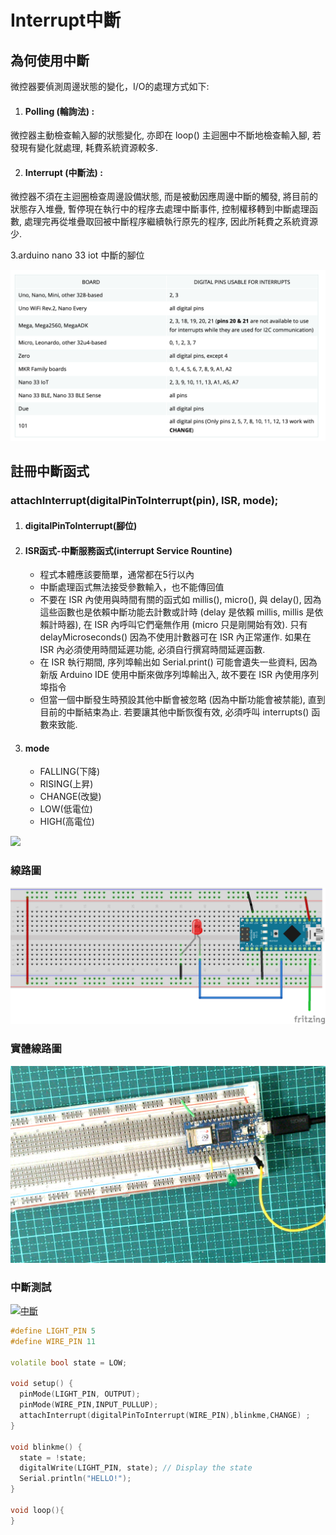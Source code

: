 # Interrupt中斷
## 為何使用中斷
微控器要偵測周邊狀態的變化，I/O的處理方式如下:
1. #### Polling (輪詢法) :
微控器主動檢查輸入腳的狀態變化, 亦即在 loop() 主迴圈中不斷地檢查輸入腳, 若發現有變化就處理, 耗費系統資源較多.

2. #### Interrupt (中斷法) :
微控器不須在主迴圈檢查周邊設備狀態, 而是被動因應周邊中斷的觸發, 將目前的狀態存入堆疊, 暫停現在執行中的程序去處理中斷事件, 控制權移轉到中斷處理函數, 處理完再從堆疊取回被中斷程序繼續執行原先的程序, 因此所耗費之系統資源少. 

3.arduino nano 33 iot 中斷的腳位

![](pic4.png)

## 註冊中斷函式

### attachInterrupt(digitalPinToInterrupt(pin), ISR, mode);

1. #### digitalPinToInterrupt(腳位)
2. #### ISR函式-中斷服務函式(interrupt Service Rountine)
	- 程式本體應該要簡單，通常都在5行以內
	- 中斷處理函式無法接受參數輸入，也不能傳回值
	- 不要在 ISR 內使用與時間有關的函式如 millis(), micro(), 與 delay(), 因為這些函數也是依賴中斷功能去計數或計時 (delay 是依賴 millis, millis 是依賴計時器), 在 ISR 內呼叫它們毫無作用 (micro 只是剛開始有效). 只有 delayMicroseconds() 因為不使用計數器可在 ISR 內正常運作. 如果在 ISR 內必須使用時間延遲功能, 必須自行撰寫時間延遲函數. 
	- 在 ISR 執行期間, 序列埠輸出如 Serial.print() 可能會遺失一些資料, 因為新版 Arduino IDE 使用中斷來做序列埠輸出入, 故不要在 ISR 內使用序列埠指令
	- 但當一個中斷發生時預設其他中斷會被忽略 (因為中斷功能會被禁能), 直到目前的中斷結束為止. 若要讓其他中斷恢復有效, 必須呼叫 interrupts() 函數來致能. 
3. #### mode
	- FALLING(下降)
	- RISING(上昇)
	- CHANGE(改變)
	- LOW(低電位)
	- HIGH(高電位)

![](pic2.png)


### 線路圖
![](interrupt_bb.png)

### 實體線路圖
![](pic3.jpg)

### 中斷測試

[![中斷](https://img.youtube.com/vi/BmgeS6yzSOg/0.jpg)](https://youtu.be/BmgeS6yzSOg)



```C++
#define LIGHT_PIN 5
#define WIRE_PIN 11

volatile bool state = LOW;

void setup() {
  pinMode(LIGHT_PIN, OUTPUT);
  pinMode(WIRE_PIN,INPUT_PULLUP);
  attachInterrupt(digitalPinToInterrupt(WIRE_PIN),blinkme,CHANGE) ;
}

void blinkme() {
  state = !state;
  digitalWrite(LIGHT_PIN, state); // Display the state 
  Serial.println("HELLO!"); 
}

void loop(){
}

```

